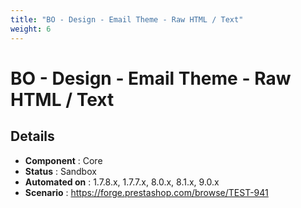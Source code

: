 ```yaml
---
title: "BO - Design - Email Theme - Raw HTML / Text"
weight: 6
---
```


# BO - Design - Email Theme - Raw HTML / Text
## Details
* **Component** : Core
* **Status** : Sandbox
* **Automated on** : 1.7.8.x, 1.7.7.x, 8.0.x, 8.1.x, 9.0.x
* **Scenario** : https://forge.prestashop.com/browse/TEST-941

